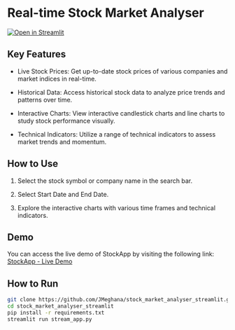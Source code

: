 # Real-time Stock Market Analyser

[![Open in Streamlit](https://static.streamlit.io/badges/streamlit_badge_black_white.svg)](https://stockapp-dlzhgaezg83u44awcdqkrg.streamlit.app/)

## Key Features

- Live Stock Prices: Get up-to-date stock prices of various companies and market indices in real-time.

- Historical Data: Access historical stock data to analyze price trends and patterns over time.

- Interactive Charts: View interactive candlestick charts and line charts to study stock performance visually.

- Technical Indicators: Utilize a range of technical indicators to assess market trends and momentum.

## How to Use

1. Select the stock symbol or company name in the search bar.

2. Select Start Date and End Date. 

3. Explore the interactive charts with various time frames and technical indicators.

## Demo

You can access the live demo of StockApp by visiting the following link:
[StockApp - Live Demo](https://stockapp-dlzhgaezg83u44awcdqkrg.streamlit.app/)

## How to Run

```bash
git clone https://github.com/JMeghana/stock_market_analyser_streamlit.git
cd stock_market_analyser_streamlit
pip install -r requirements.txt
streamlit run stream_app.py
